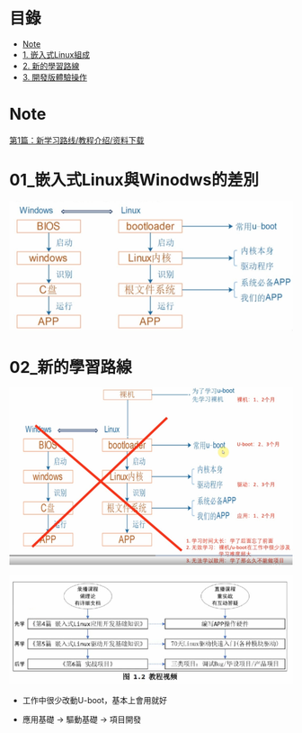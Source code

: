 # 目錄

- [Note](#0)
- [1. 嵌入式Linux組成](#1)
- [2. 新的學習路線](#2)
- [3. 開發版體驗操作](#3)



<h1 id="0">Note</h1>

[第1篇：新学习路线/教程介绍/资料下载](https://www.100ask.net/detail/p_6301850be4b0a51fef0fbe92/6?product_id=p_6301850be4b0a51fef0fbe92)

<h1 id="1">01_嵌入式Linux與Winodws的差別</h1>

![img00](./QuickStart_1/img00.PNG)

<h1 id="2">02_新的學習路線</h1>

![img01](./QuickStart_1/img01.PNG)

![img02](./QuickStart_1/img02.PNG)

- 工作中很少改動U-boot，基本上會用就好

- 應用基礎 -> 驅動基礎 -> 項目開發

